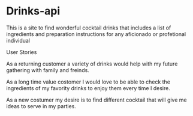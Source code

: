 # Drinks-api
This is a site to find wonderful cocktail drinks that includes a list of ingredients and preparation instructions for any aficionado or profetional individual

User Stories

As a returning customer a variety of drinks would help with my future gathering with family and freinds.

As a long time value costomer I would love to be able to check the ingredients of my favority drinks to enjoy them every time I desire.

As a new costumer my desire is to find different cocktail that will give me ideas to serve in my parties. 
